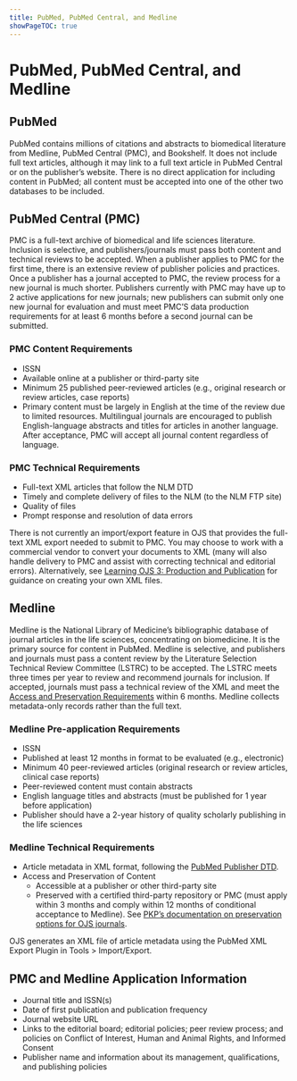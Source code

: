 ```yaml
---
title: PubMed, PubMed Central, and Medline 
showPageTOC: true
---
```

# PubMed, PubMed Central, and Medline

## PubMed
PubMed contains millions of citations and abstracts to biomedical literature from Medline, PubMed Central (PMC), and Bookshelf. It does not include full text articles, although it may link to a full text article in PubMed Central or on the publisher’s website. There is no direct application for including content in PubMed; all content must be accepted into one of the other two databases to be included.

## PubMed Central (PMC)

PMC is a full-text archive of biomedical and life sciences literature. Inclusion is selective, and publishers/journals must pass both content and technical reviews to be accepted. When a publisher applies to PMC for the first time, there is an extensive review of publisher policies and practices. Once a publisher has a journal accepted to PMC, the review process for a new journal is much shorter. Publishers currently with PMC may have up to 2 active applications for new journals; new publishers can submit only one new journal for evaluation and must meet PMC’S data production requirements for at least 6 months before a second journal can be submitted.

### PMC Content Requirements

* ISSN
* Available online at a publisher or third-party site
* Minimum 25 published peer-reviewed articles (e.g., original research or review articles, case reports)
* Primary content must be largely in English at the time of the review due to limited resources. Multilingual journals are encouraged to publish English-language abstracts and titles for articles in another language. After acceptance, PMC will accept all journal content regardless of language.

### PMC Technical Requirements

* Full-text XML articles that follow the NLM DTD
* Timely and complete delivery of files to the NLM (to the NLM FTP site)
* Quality of files
* Prompt response and resolution of data errors

There is not currently an import/export feature in OJS that provides the full-text XML export needed to submit to PMC. You may choose to work with a commercial vendor to convert your documents to XML (many will also handle delivery to PMC and assist with correcting technical and editorial errors). Alternatively, see [Learning OJS 3: Production and Publication](/learning-ojs/en/production-publication#xml-files) for guidance on creating your own XML files.

## Medline

Medline is the National Library of Medicine’s bibliographic database of journal articles in the life sciences, concentrating on biomedicine. It is the primary source for content in PubMed. Medline is selective, and publishers and journals must pass a content review by the Literature Selection Technical Review Committee (LSTRC) to be accepted. The LSTRC meets three times per year to review and recommend journals for inclusion. If accepted, journals must pass a technical review of the XML and meet the [Access and Preservation Requirements](https://www.nlm.nih.gov/medline/medline_policies.html#AccessPreservation) within 6 months. Medline collects metadata-only records rather than the full text.

### Medline Pre-application Requirements

* ISSN
* Published at least 12 months in format to be evaluated (e.g., electronic)
* Minimum 40 peer-reviewed articles (original research or review articles, clinical case reports)
* Peer-reviewed content must contain abstracts
* English language titles and abstracts (must be published for 1 year before application)
* Publisher should have a 2-year history of quality scholarly publishing in the life sciences

### Medline Technical Requirements

* Article metadata in XML format, following the [PubMed Publisher DTD](https://dtd.nlm.nih.gov/ncbi/pubmed/in/PubMed.dtd).
* Access and Preservation of Content 
  * Accessible at a publisher or other third-party site
  * Preserved with a certified third-party repository or PMC (must apply within 3 months and comply within 12 months of conditional acceptance to Medline). See [PKP’s documentation on preservation options for OJS journals](/getting-found-staying-found/en/getting-found-staying-found#digital-preservation).

OJS generates an XML file of article metadata using the PubMed XML Export Plugin in Tools > Import/Export. 

## PMC and Medline Application Information

* Journal title and ISSN(s)
* Date of first publication and publication frequency
* Journal website URL
* Links to the editorial board; editorial policies; peer review process; and policies on Conflict of Interest, Human and Animal Rights, and Informed Consent
* Publisher name and information about its management, qualifications, and publishing policies
